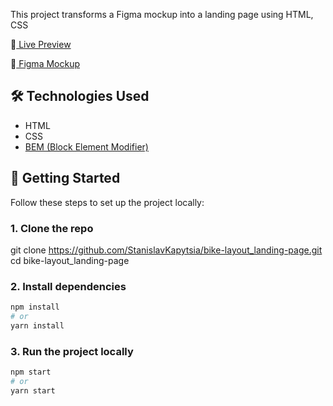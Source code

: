 This project transforms a Figma mockup into a landing page using HTML, CSS

🔗[ Live Preview ](https://StanislavKapytsia.github.io/bike-layout_landing-page/)

🎨[ Figma Mockup  ](https://www.figma.com/design/NZQAIydtHo5QkINyGLHNcq/BIKE-New-Version?node-id=0-1&p=f)

## 🛠️ Technologies Used
- HTML
- CSS
- [BEM (Block Element Modifier)](https://en.bem.info/methodology/)


## 🚀 Getting Started
Follow these steps to set up the project locally:


### 1. Clone the repo
git clone https://github.com/StanislavKapytsia/bike-layout_landing-page.git
cd bike-layout_landing-page

### 2. Install dependencies
```bash
npm install
# or
yarn install
```

### 3. Run the project locally
```bash
npm start
# or
yarn start
```


